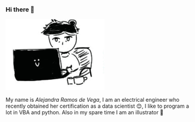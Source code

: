 ### Hi there 👋


![](me.gif)

 My name is *Alejandra Ramos de Vega*, I am an electrical engineer who recently obtained her certification as a data scientist :blush:, I like to program a lot in VBA and python. Also in my spare time I am an illustrator :art:  

